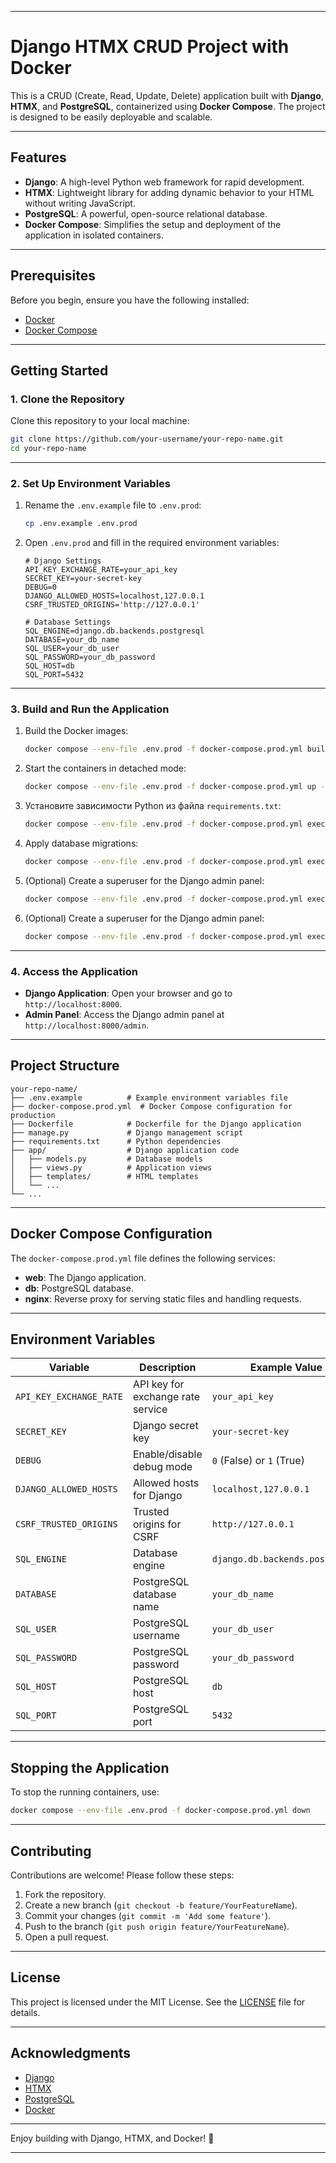 
---

# Django HTMX CRUD Project with Docker

This is a CRUD (Create, Read, Update, Delete) application built with **Django**, **HTMX**, and **PostgreSQL**, containerized using **Docker Compose**. The project is designed to be easily deployable and scalable.

---

## Features

- **Django**: A high-level Python web framework for rapid development.
- **HTMX**: Lightweight library for adding dynamic behavior to your HTML without writing JavaScript.
- **PostgreSQL**: A powerful, open-source relational database.
- **Docker Compose**: Simplifies the setup and deployment of the application in isolated containers.

---

## Prerequisites

Before you begin, ensure you have the following installed:

- [Docker](https://docs.docker.com/get-docker/)
- [Docker Compose](https://docs.docker.com/compose/install/)

---

## Getting Started

### 1. Clone the Repository

Clone this repository to your local machine:

```bash
git clone https://github.com/your-username/your-repo-name.git
cd your-repo-name
```

---

### 2. Set Up Environment Variables

1. Rename the `.env.example` file to `.env.prod`:
   ```bash
   cp .env.example .env.prod
   ```

2. Open `.env.prod` and fill in the required environment variables:
   ```plaintext
   # Django Settings
   API_KEY_EXCHANGE_RATE=your_api_key
   SECRET_KEY=your-secret-key
   DEBUG=0
   DJANGO_ALLOWED_HOSTS=localhost,127.0.0.1
   CSRF_TRUSTED_ORIGINS='http://127.0.0.1'

   # Database Settings
   SQL_ENGINE=django.db.backends.postgresql
   DATABASE=your_db_name
   SQL_USER=your_db_user
   SQL_PASSWORD=your_db_password
   SQL_HOST=db
   SQL_PORT=5432
   ```

---

### 3. Build and Run the Application

1. Build the Docker images:
   ```bash
   docker compose --env-file .env.prod -f docker-compose.prod.yml build
   ```
2. Start the containers in detached mode:
   ```bash
   docker compose --env-file .env.prod -f docker-compose.prod.yml up -d
   ```
3. Установите зависимости Python из файла `requirements.txt`:
   ```bash
   docker compose --env-file .env.prod -f docker-compose.prod.yml exec web pip install -r requirements.txt
   ```
4. Apply database migrations:
   ```bash
   docker compose --env-file .env.prod -f docker-compose.prod.yml exec web python manage.py migrate
   ```
5. (Optional) Create a superuser for the Django admin panel:
   ```bash
   docker compose --env-file .env.prod -f docker-compose.prod.yml exec web python manage.py collectstatic
   ```
6. (Optional) Create a superuser for the Django admin panel:
   ```bash
   docker compose --env-file .env.prod -f docker-compose.prod.yml exec web python manage.py createsuperuser
   ```

---

### 4. Access the Application

- **Django Application**: Open your browser and go to `http://localhost:8000`.
- **Admin Panel**: Access the Django admin panel at `http://localhost:8000/admin`.

---

## Project Structure

```
your-repo-name/
├── .env.example          # Example environment variables file
├── docker-compose.prod.yml  # Docker Compose configuration for production
├── Dockerfile            # Dockerfile for the Django application
├── manage.py             # Django management script
├── requirements.txt      # Python dependencies
├── app/                  # Django application code
│   ├── models.py         # Database models
│   ├── views.py          # Application views
│   ├── templates/        # HTML templates
│   └── ...
└── ...
```

---

## Docker Compose Configuration

The `docker-compose.prod.yml` file defines the following services:

- **web**: The Django application.
- **db**: PostgreSQL database.
- **nginx**: Reverse proxy for serving static files and handling requests.

---

## Environment Variables

| Variable                | Description                          | Example Value          |
|-------------------------|--------------------------------------|------------------------|
| `API_KEY_EXCHANGE_RATE` | API key for exchange rate service    | `your_api_key`         |
| `SECRET_KEY`            | Django secret key                   | `your-secret-key`      |
| `DEBUG`                 | Enable/disable debug mode           | `0` (False) or `1` (True) |
| `DJANGO_ALLOWED_HOSTS`  | Allowed hosts for Django            | `localhost,127.0.0.1`  |
| `CSRF_TRUSTED_ORIGINS`  | Trusted origins for CSRF            | `http://127.0.0.1`     |
| `SQL_ENGINE`            | Database engine                     | `django.db.backends.postgresql` |
| `DATABASE`              | PostgreSQL database name            | `your_db_name`         |
| `SQL_USER`              | PostgreSQL username                 | `your_db_user`         |
| `SQL_PASSWORD`          | PostgreSQL password                 | `your_db_password`     |
| `SQL_HOST`              | PostgreSQL host                     | `db`                   |
| `SQL_PORT`              | PostgreSQL port                     | `5432`                 |

---

## Stopping the Application

To stop the running containers, use:

```bash
docker compose --env-file .env.prod -f docker-compose.prod.yml down
```

---

## Contributing

Contributions are welcome! Please follow these steps:

1. Fork the repository.
2. Create a new branch (`git checkout -b feature/YourFeatureName`).
3. Commit your changes (`git commit -m 'Add some feature'`).
4. Push to the branch (`git push origin feature/YourFeatureName`).
5. Open a pull request.

---

## License

This project is licensed under the MIT License. See the [LICENSE](LICENSE) file for details.

---

## Acknowledgments

- [Django](https://www.djangoproject.com/)
- [HTMX](https://htmx.org/)
- [PostgreSQL](https://www.postgresql.org/)
- [Docker](https://www.docker.com/)

---

Enjoy building with Django, HTMX, and Docker! 🚀

---

